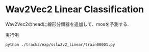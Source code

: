 # Wav2Vec2 Linear Classification

Wav2Vec2のheadに線形分類器を追加して、mosを予測する.

実行例
```bash
python ./track3/exp/sslw2v2_linear/train00001.py 
```